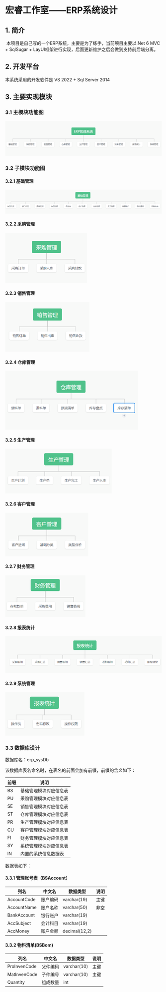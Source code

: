# 宏睿工作室——ERP系统设计

## 1. 简介

​		本项目是自己写的一个ERP系统，主要是为了练手，当前项目主要以.Net 6 MVC + SqlSugar + LayUI框架进行实现，后面更新维护之后会做到支持前后端分离。

## 2. 开发平台

本系统采用的开发软件是 VS 2022 + Sql Server 2014

## 3. 主要实现模块

### 3.1 主模块功能图

![](img/01.png)

### 3.2 子模块功能图

#### 3.2.1 基础管理

![](img/02.png)

#### 3.2.2 采购管理

<img src="img/03.png" style="zoom:67%;" />

#### 3.2.3 销售管理

<img src="img/04.png" style="zoom:67%;" />

#### 3.2.4 仓库管理

<img src="img/05.png" style="zoom:67%;" />

#### 3.2.5 生产管理

<img src="img/06.png" style="zoom:67%;" />

#### 3.2.6 客户管理

<img src="img/07.png" style="zoom:67%;" />

#### 3.2.7 财务管理

<img src="img/08.png" style="zoom:67%;" />

#### 3.2.8 报表统计

<img src="img/09.png" style="zoom:67%;" />

#### 3.2.9 系统管理

<img src="img/10.png" style="zoom:67%;" />

### 3.3 数据库设计

数据库名：erp_sysDb

该数据库表名命名时，在表名的前面会加有前缀，前缀的含义如下：

| 前缀 | 说明                   |
| ---- | ---------------------- |
| BS   | 基础管理模块对应信息表 |
| PU   | 采购管理模块对应信息表 |
| SE   | 销售管理模块对应信息表 |
| ST   | 仓库管理模块对应信息表 |
| PR   | 生产管理模块对应信息表 |
| CU   | 客户管理模块对应信息表 |
| FI   | 财务管理模块对应信息表 |
| SY   | 系统管理模块对应信息表 |
| IN   | 内置的系统信息数据表   |

数据表如下：

#### 3.3.1 管理账号表（BSAccount）

| 列名        | 中文名   | 数据类型      | 说明 |
| ----------- | -------- | ------------- | ---- |
| AccountCode | 账户编码 | varchar(19)   | 主键 |
| AccountName | 账户名称 | varchar(50)   | 非空 |
| BankAccount | 银行账户 | varchar(19)   |      |
| AccSubject  | 会计科目 | varchar(19)   |      |
| AccMoney    | 账户金额 | decimal(12,2) |      |

#### 3.3.2 物料清单(BSBom)

| 列名         | 中文名   | 数据类型    | 说明 |
| ------------ | -------- | ----------- | ---- |
| ProInvenCode | 父件编码 | varchar(10) | 主键 |
| MatInvenCode | 子件编号 | varchar(10) | 主键 |
| Quantity     | 组成数量 | int         |      |
